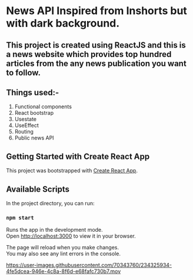 # News API Inspired from Inshorts but with dark background.

## This project is created using ReactJS and this is a news website which provides top hundred articles from the any news publication you want to follow.

## Things used:-
  1. Functional components
  2. React bootstrap
  3. Usestate
  4. UseEffect
  5. Routing
  6. Public news API

## Getting Started with Create React App

This project was bootstrapped with [Create React App](https://github.com/facebook/create-react-app).

## Available Scripts

In the project directory, you can run:

### `npm start`

Runs the app in the development mode.\
Open [http://localhost:3000](http://localhost:3000) to view it in your browser.

The page will reload when you make changes.\
You may also see any lint errors in the console.



https://user-images.githubusercontent.com/70343760/234325934-4fe5dcea-946e-4c8a-8f6d-e68fafc730b7.mov

